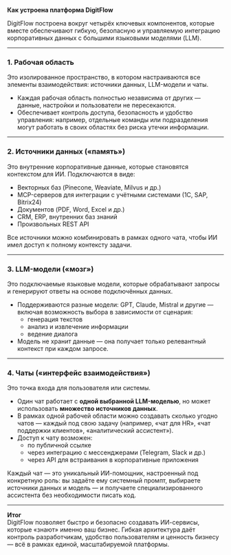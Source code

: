 **Как устроена платформа DigitFlow**

DigitFlow построена вокруг четырёх ключевых компонентов, которые вместе обеспечивают гибкую, безопасную и управляемую интеграцию корпоративных данных с большими языковыми моделями (LLM).

---

### 1. **Рабочая область**  
Это изолированное пространство, в котором настраиваются все элементы взаимодействия: источники данных, LLM-модели и чаты.  
- Каждая рабочая область полностью независима от других — данные, настройки и пользователи не пересекаются.  
- Обеспечивает контроль доступа, безопасность и удобство управления: например, отдельные команды или подразделения могут работать в своих областях без риска утечки информации.

---

### 2. **Источники данных («память»)**  
Это внутренние корпоративные данные, которые становятся контекстом для ИИ. Подключаются в виде:  
- Векторных баз (Pinecone, Weaviate, Milvus и др.)  
- MCP-серверов для интеграции с учётными системами (1С, SAP, Bitrix24)  
- Документов (PDF, Word, Excel и др.)  
- CRM, ERP, внутренних баз знаний  
- Произвольных REST API  

Все источники можно комбинировать в рамках одного чата, чтобы ИИ имел доступ к полному контексту задачи.

---

### 3. **LLM-модели («мозг»)**  
Это подключаемые языковые модели, которые обрабатывают запросы и генерируют ответы на основе подключённых данных.  
- Поддерживаются разные модели: GPT, Claude, Mistral и другие — включая возможность выбора в зависимости от сценария:  
  - генерация текстов  
  - анализ и извлечение информации  
  - ведение диалога  
- Модель не хранит данные — она получает только релевантный контекст при каждом запросе.

---

### 4. **Чаты («интерфейс взаимодействия»)**  
Это точка входа для пользователя или системы.  
- Один чат работает с **одной выбранной LLM-моделью**, но может использовать **множество источников данных**.  
- В рамках одной рабочей области можно создавать сколько угодно чатов — каждый под свою задачу (например, «чат для HR», «чат поддержки клиентов», «аналитический ассистент»).  
- Доступ к чату возможен:  
  - по публичной ссылке  
  - через интеграцию с мессенджерами (Telegram, Slack и др.)  
  - через API для встраивания в корпоративные приложения  

Каждый чат — это уникальный ИИ-помощник, настроенный под конкретную роль: вы задаёте ему системный промпт, выбираете источники данных и модель — и получаете специализированного ассистента без необходимости писать код.

---

**Итог**  
DigitFlow позволяет быстро и безопасно создавать ИИ-сервисы, которые «знают» именно ваш бизнес. Гибкая архитектура даёт контроль разработчикам, удобство пользователям и ценность бизнесу — всё в рамках единой, масштабируемой платформы.